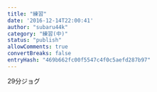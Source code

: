 ```yaml
---
title: "練習"
date: '2016-12-14T22:00:41'
author: "subaru44k"
category: "練習(中)"
status: "publish"
allowComments: true
convertBreaks: false
entryHash: "469b662fc00f5547c4f0c5aefd287b97"
---
```

29分ジョグ
